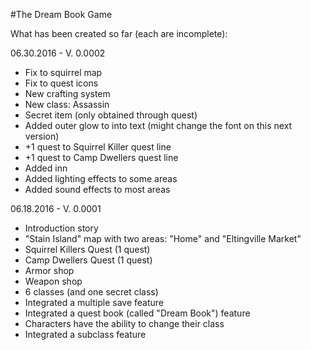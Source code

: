 #The Dream Book Game

What has been created so far (each are incomplete):

06.30.2016 - V. 0.0002

* Fix to squirrel map
* Fix to quest icons
* New crafting system
* New class: Assassin
* Secret item (only obtained through quest)
* Added outer glow to into text (might change the font on this next version)
* +1 quest to Squirrel Killer quest line
* +1 quest to Camp Dwellers quest line
* Added inn
* Added lighting effects to some areas
* Added sound effects to most areas

06.18.2016 - V. 0.0001

* Introduction story
* "Stain Island" map with two areas: "Home" and "Eltingville Market"
* Squirrel Killers Quest (1 quest)
* Camp Dwellers Quest (1 quest)
* Armor shop
* Weapon shop
* 6 classes (and one secret class)
* Integrated a multiple save feature
* Integrated a quest book (called "Dream Book") feature
* Characters have the ability to change their class
* Integrated a subclass feature

